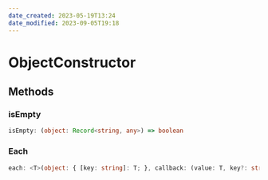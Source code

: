 ```yaml
---
date_created: 2023-05-19T13:24
date_modified: 2023-09-05T19:18
---
```

# ObjectConstructor

## Methods

### isEmpty

```ts
isEmpty: (object: Record<string, any>) => boolean
```

### Each

```ts
each: <T>(object: { [key: string]: T; }, callback: (value: T, key?: string) => boolean | void, context?: any) => boolean
```
